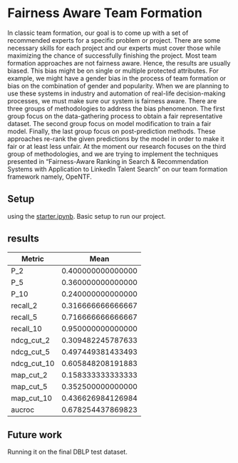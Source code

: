 # Fairness Aware Team Formation

In classic team formation, our goal is to come up with a set of recommended experts for a specific problem or project. There are some necessary skills for each project and our experts must cover those while maximizing the chance of successfully finishing the project.
Most team formation approaches are not fairness aware. Hence, the results are usually biased. This bias might be on single or multiple protected attributes. For example, we might have a gender bias in the process of team formation or bias on the combination of gender and popularity. When we are planning to use these systems in industry and automation of real-life decision-making processes, we must make sure our system is fairness aware.
There are three groups of methodologies to address the bias phenomenon. The first group focus on the data-gathering process to obtain a fair representative dataset. The second group focus on model modification to train a fair model. Finally, the last group focus on post-prediction methods. These approaches re-rank the given predictions by the model in order to make it fair or at least less unfair.
At the moment our research focuses on the third group of methodologies, and we are trying to implement the techniques presented in “Fairness-Aware Ranking in Search & Recommendation Systems with Application to LinkedIn Talent Search” on our team formation framework namely, OpeNTF.


## Setup
using the [starter.ipynb](./starter.ipynb). Basic setup to run our project.

## results
Metric  | Mean
------------- | -------------
P_2  | 0.400000000000000
P_5  | 0.360000000000000
P_10  | 0.240000000000000
recall_2  | 0.316666666666667
recall_5  | 0.716666666666667
recall_10  | 0.950000000000000
ndcg_cut_2  | 0.309482245787633
ndcg_cut_5  | 0.497449381433493
ndcg_cut_10  | 0.605848208191883
map_cut_2  | 0.158333333333333
map_cut_5  | 0.352500000000000
map_cut_10  | 0.436626984126984
aucroc  | 0.678254437869823

## Future work

Running it on the final DBLP test dataset.
